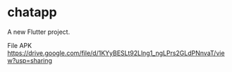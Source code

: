 # chatapp

A new Flutter project.

File APK
https://drive.google.com/file/d/1KYyBESLt92Llng1_ngLPrs2GLdPNnvaT/view?usp=sharing
